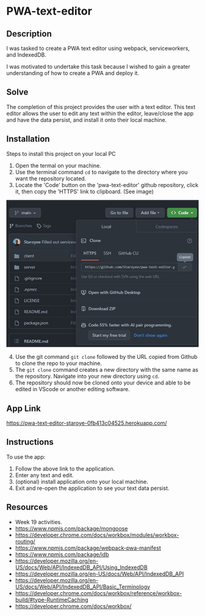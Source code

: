 # PWA-text-editor

## Description

I was tasked to create a PWA text editor using webpack, serviceworkers, and IndexedDB.

I was motivated to undertake this task because I wished to gain a greater understanding of how to create a PWA and deploy it.

## Solve

The completion of this project provides the user with a text editor. This text editor allows the user to edit any text within the editor, leave/close the app and have the data persist, and install it onto their local machine.

## Installation

Steps to install this project on your local PC

1. Open the termal on your machine.
2. Use the terminal command `cd` to navigate to the directory where you want the repository located.
3. Locate the 'Code' button on the 'pwa-text-editor' github repository, click it, then copy the 'HTTPS' link to clipboard. (See image)

![alt text](./assets/images/repo.JPG)

4. Use the git command `git clone` followed by the URL copied from Github to clone the repo to your machine.
5. The `git clone` command creates a new directory with the same name as the repository. Navigate into your new directory using `cd`.
6. The repository should now be cloned onto your device and able to be edited in VScode or another editing software.

## App Link
https://pwa-text-editor-staroye-0fb413c04525.herokuapp.com/

## Instructions

To use the app:

1. Follow the above link to the application.
2. Enter any text and edit.
3. (optional) install application onto your local machine.
4. Exit and re-open the application to see your text data persist.

## Resources

- Week 19 activities.
- https://www.npmjs.com/package/mongoose
- https://developer.chrome.com/docs/workbox/modules/workbox-routing/
- https://www.npmjs.com/package/webpack-pwa-manifest
- https://www.npmjs.com/package/idb
- https://developer.mozilla.org/en-US/docs/Web/API/IndexedDB_API/Using_IndexedDB
- https://developer.mozilla.org/en-US/docs/Web/API/IndexedDB_API
- https://developer.mozilla.org/en-US/docs/Web/API/IndexedDB_API/Basic_Terminology
- https://developer.chrome.com/docs/workbox/reference/workbox-build/#type-RuntimeCaching
- https://developer.chrome.com/docs/workbox/
